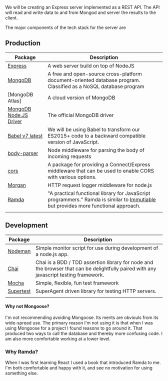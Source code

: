 
We will be creating an Express server implemented as a REST API. The API will read and write data to and from Mongod and server the results to the client.

The major components of the tech stack for the server are

Production
----------

|Package | Description |
| --- | --- |
| [Express](https://www.npmjs.com/package/express) | A web server build on top of NodeJS |
| [MongoDB](https://mongodb.com) | A free and open-source cross-platform document-oriented database program. Classified as a NoSQL database program |
| [MongoDB Atlas] | A cloud version of MongoDB |
| [MongoDB Node.JS Driver ](http://mongodb.github.io/node-mongodb-native/) | The official MongoDB driver |
| [Babel v7 latest](https://babeljs.io/docs/en/next/index.html) | We will be using Babel to transform our ES2015+ code to a backward compatible version of JavaScript. |
| [body-parser](https://www.npmjs.com/package/body-parser) | Node middleware for parsing the body of incoming requests |
| [cors](https://www.npmjs.com/package/cors) | A package for providing a Connect/Express middleware that can be used to enable CORS with various options. |
| [Morgan](https://www.npmjs.com/package/morgan) | HTTP request logger middleware for node.js |
| [Ramda](https://ramdajs.com/) | "A practical functional library for JavaScript programmers." Ramda is similar to [Immutiable](https://immutable-js.github.io/immutable-js/docs/#/) but provides more functional approach. |
|||


Development
----

|Package | Description |
| --- | --- |
| [Nodeman](https://www.npmjs.com/package/nodemon) | Simple monitor script for use during development of a node.js app. |
| [Chai](https://www.npmjs.com/package/chai) | Chai is a BDD / TDD assertion library for node and the browser that can be delightfully paired with any javascript testing framework. |
| [Mocha](https://www.npmjs.com/search?q=mocha) | Simple, flexible, fun test framework |
| [Supertest](https://www.npmjs.com/package/supertest) | SuperAgent driven library for testing HTTP servers. |
|||

#### Why not Mongoose?
I'm not recommending avoiding Mongoose. Its merits are obviouls from its wide-spread use. The primary reason I'm not using it is that when I was using Mongoose for a project I found reasons to go around it. That produced two ways to call the database and thereby more confusing code. I am also more comfortable working at a lower level.

### Why Ramda?
When I was first learning React I used a book that introduced Ramda to me. I'm both comfortable and happy with it, and see no motivation for using something else.
